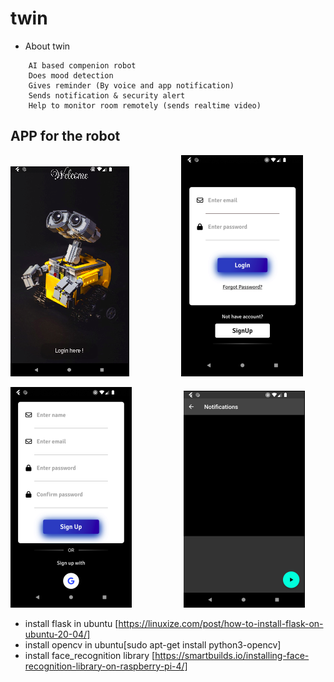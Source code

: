 # twin
- About twin
```
    AI based compenion robot
    Does mood detection
    Gives reminder (By voice and app notification)
    Sends notification & security alert
    Help to monitor room remotely (sends realtime video) 
```

## APP for the robot
![...](/images/ForREADME/app1md.png) &nbsp; &nbsp; &nbsp; &nbsp; &nbsp; &nbsp; &nbsp; &nbsp;  &nbsp; &nbsp;  ![...](/images/ForREADME/app2md.png) 

![...](/images/ForREADME/app3md.png)  &nbsp; &nbsp; &nbsp; &nbsp; &nbsp; &nbsp; &nbsp; &nbsp;  &nbsp; &nbsp;  ![...](/images/ForREADME/app4md.png)

- install flask in ubuntu [https://linuxize.com/post/how-to-install-flask-on-ubuntu-20-04/]
- install opencv in ubuntu[sudo apt-get install python3-opencv]
- install face_recognition library [https://smartbuilds.io/installing-face-recognition-library-on-raspberry-pi-4/]
